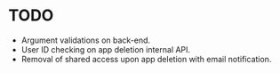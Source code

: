 # TODO

- Argument validations on back-end.
- User ID checking on app deletion internal API.
- Removal of shared access upon app deletion with email notification.